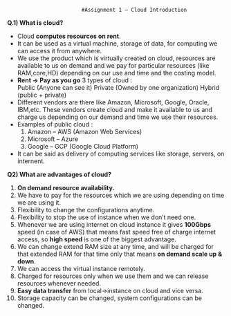 							#Assignment 1 – Cloud Introduction

**Q.1) What is cloud?**

- Cloud **computes resources on rent**.
- It can be used as a virtual machine, storage of data, for computing we can access it from anywhere. 
- We use the product which is virtually created on cloud, resources are available to us on demand and we pay for particular resources (like RAM,core,HD) depending on our use and time and the costing model.
- **Rent -> Pay as you go**
	3 types of cloud : 		
		Public (Anyone can see it)
		Private (Owned by one organization)
		Hybrid (public + private)
-  Different vendors are there like Amazon, Microsoft, Google, Oracle, IBM,etc.
    	These vendors create cloud and make it available to us and charge us depending on our demand and time we use their resources.
- Examples of public cloud :
	1) Amazon – AWS (Amazon Web Services)
	2) Microsoft – Azure
	3) Google – GCP (Google Cloud Platform)
 - It can be said as delivery of computing services like storage, servers, on internent. 		

**Q2) What are advantages of cloud?**

1)	**On demand resource availability.**
2)	We have to pay for the resources which we are using depending on time we are using it.
3)	Flexibility to change the configurations anytime.
4)	Flexibility to stop the use of instance when we don’t need one.
5)	Whenever we are using internet on cloud instance it gives **100Gbps** speed (in case of AWS) that means fast speed free of charge internet access, so **high speed** is one of the biggest advantage.
6)	We can change extend RAM size at any time, and will be charged for that extended RAM for that time only that means **on demand scale up & down**.
7)	We can access the virtual instance remotely.
8)	Charged for resources only when we use them and we can release resources whenever needed.
9)	**Easy data transfer** from local->instance on cloud and vice versa.
10)	Storage capacity can be changed, system configurations can be changed.
  
